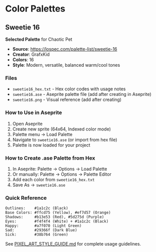 # Color Palettes

## Sweetie 16

**Selected Palette** for Chaotic Pet

- **Source**: https://lospec.com/palette-list/sweetie-16
- **Creator**: GrafxKid
- **Colors**: 16
- **Style**: Modern, versatile, balanced warm/cool tones

### Files

- `sweetie16_hex.txt` - Hex color codes with usage notes
- `sweetie16.ase` - Aseprite palette file (add after creating in Aseprite)
- `sweetie16.png` - Visual reference (add after creating)

### How to Use in Aseprite

1. Open Aseprite
2. Create new sprite (64x64, Indexed color mode)
3. Palette menu → Load Palette
4. Navigate to `sweetie16.ase` (or import from hex file)
5. Palette is now loaded for your project

### How to Create .ase Palette from Hex

1. In Aseprite: Palette → Options → Load Palette
2. Or manually: Palette → Options → Palette Editor
3. Add each color from `sweetie16_hex.txt`
4. Save As → `sweetie16.ase`

### Quick Reference

```
Outlines:    #1a1c2c (Black)
Base Colors: #ffcd75 (Yellow), #ef7d57 (Orange)
Shadows:     #b13e53 (Red), #5d275d (Purple)
Eyes:        #f4f4f4 (White) + #1a1c2c (Black)
Happy:       #a7f070 (Light Green)
Sad:         #29366f (Dark Blue)
Sick:        #38b764 (Green)
```

See [PIXEL_ART_STYLE_GUIDE.md](../../private/PIXEL_ART_STYLE_GUIDE.md) for complete usage guidelines.
